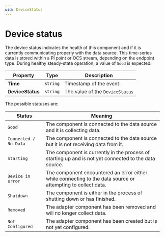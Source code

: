 ```yaml
---
uid: DeviceStatus
---
```


# Device status

The device status indicates the health of this component and if it is currently communicating properly with the data source. This time-series data is stored within a PI point or OCS stream, depending on the endpoint type. During healthy steady-state operation, a value of `Good` is expected.

| Property                          | Type                                 | Description                    |
|-----------------------------------|--------------------------------------|--------------------------------|
| **Time**                        | `string`                               | Timestamp of the event        |
| **DeviceStatus**                | `string`                               | The value of the `DeviceStatus` |

The possible statuses are:

| Status                          | Meaning                               |
|-----------------------------------|---------------------------------------|
| `Good`                          | The component is connected to the data source and it is collecting data. |
| `Connected / No Data`           | The component is connected to the data source but it is not receiving data from it. |
| `Starting`                      | The component is currently in the process of starting up and is not yet connected to the data source. |
| `Device in error`               | The component encountered an error either while connecting to the data source or attempting to collect data. |
| `Shutdown`                      | The component is either in the process of shutting down or has finished. |
| `Removed`                       | The adapter component has been removed and will no longer collect data. |
| `Not Configured`                | The adapter component has been created but is not yet configured. |
